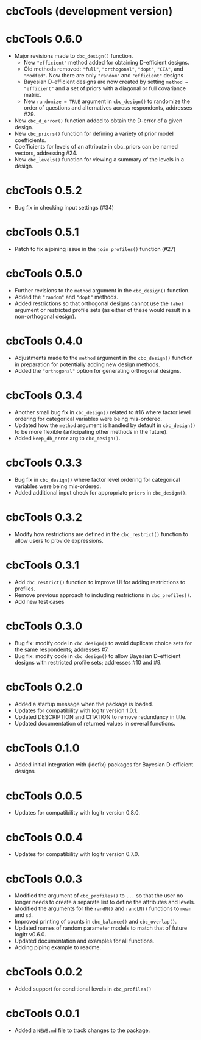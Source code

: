 # cbcTools (development version)

# cbcTools 0.6.0

- Major revisions made to `cbc_design()` function.
  - New `"efficient"` method added for obtaining D-efficient designs.
  - Old methods removed: `"full"`, `"orthogonal"`, `"dopt"`, `"CEA"`, and `"Modfed"`. Now there are only `"random"` and `"efficient"` designs
  - Bayesian D-efficient designs are now created by setting `method = "efficient"` and a set of priors with a diagonal or full covariance matrix.
  - New `randomize = TRUE` argument in `cbc_design()` to randomize the order of questions and alternatives across respondents, addresses #29.
- New `cbc_d_error()` function added to obtain the D-error of a given design.
- New `cbc_priors()` function for defining a variety of prior model coefficients.
- Coefficients for levels of an attribute in cbc_priors can be named vectors, addressing #24.
- New `cbc_levels()` function for viewing a summary of the levels in a design.

# cbcTools 0.5.2

- Bug fix in checking input settings (#34)

# cbcTools 0.5.1

- Patch to fix a joining issue in the `join_profiles()` function (#27)

# cbcTools 0.5.0

- Further revisions to the `method` argument in the `cbc_design()` function.
- Added the `"random"` and `"dopt"` methods.
- Added restrictions so that orthogonal designs cannot use the `label` argument or restricted profile sets (as either of these would result in a non-orthogonal design).

# cbcTools 0.4.0

- Adjustments made to the `method` argument in the `cbc_design()` function in preparation for potentially adding new design methods.
- Added the `"orthogonal"` option for generating orthogonal designs.

# cbcTools 0.3.4

- Another small bug fix in `cbc_design()` related to #16 where factor level ordering for categorical variables were being mis-ordered.
- Updated how the `method` argument is handled by default in `cbc_design()` to be more flexible (anticipating other methods in the future).
- Added `keep_db_error` arg to `cbc_design()`.

# cbcTools 0.3.3

- Bug fix in `cbc_design()` where factor level ordering for categorical variables were being mis-ordered.
- Added additional input check for appropriate `priors` in `cbc_design()`.

# cbcTools 0.3.2

- Modify how restrictions are defined in the `cbc_restrict()` function to allow users to provide expressions.

# cbcTools 0.3.1

- Add `cbc_restrict()` function to improve UI for adding restrictions to profiles.
- Remove previous approach to including restrictions in `cbc_profiles()`.
- Add new test cases

# cbcTools 0.3.0

- Bug fix: modify code in `cbc_design()` to avoid duplicate choice sets for the same respondents; addresses #7.
- Bug fix: modify code in `cbc_design()` to allow Bayesian D-efficient designs with restricted profile sets; addresses #10 and #9.

# cbcTools 0.2.0

- Added a startup message when the package is loaded.
- Updates for compatibility with logitr version 1.0.1.
- Updated DESCRIPTION and CITATION to remove redundancy in title.
- Updated documentation of returned values in several functions.

# cbcTools 0.1.0

- Added initial integration with {idefix} packages for Bayesian D-efficient designs

# cbcTools 0.0.5

- Updates for compatibility with logitr version 0.8.0.

# cbcTools 0.0.4

- Updates for compatibility with logitr version 0.7.0.

# cbcTools 0.0.3

- Modified the argument of `cbc_profiles()` to `...` so that the user no longer needs to create a separate list to define the attributes and levels.
- Modified the arguments for the `randN()` and `randLN()` functions to `mean` and `sd`.
- Improved printing of counts in `cbc_balance()` and `cbc_overlap()`.
- Updated names of random parameter models to match that of future logitr v0.6.0.
- Updated documentation and examples for all functions.
- Adding piping example to readme.

# cbcTools 0.0.2

- Added support for conditional levels in `cbc_profiles()`

# cbcTools 0.0.1

- Added a `NEWS.md` file to track changes to the package.
